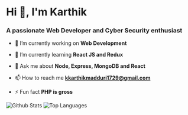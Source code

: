 <h1>Hi 👋, I'm Karthik</h1>
<h3>A passionate Web Developer and Cyber Security enthusiast</h3>

- 🔭 I’m currently working on **Web Development**

- 🌱 I’m currently learning **React JS and Redux**

- 💬 Ask me about **Node, Express, MongoDB and React**

- 📫 How to reach me **kkarthikmadduri1729@gmail.com**

- ⚡ Fun fact **PHP is gross**

![Github Stats](https://github-readme-stats.vercel.app/api/top-langs?username=kk-1729&theme=algolia&show_icons=true&locale=en&layout=compact)
![Top Languages](https://github-readme-stats.vercel.app/api?username=kk-1729&langs_count=10&layout=compact&theme=algolia&show_icons=true&locale=en)




